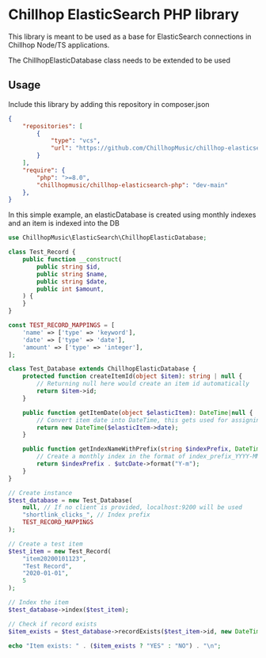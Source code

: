 # Chillhop ElasticSearch PHP library

This library is meant to be used as a base for ElasticSearch connections in Chillhop Node/TS applications.

The ChillhopElasticDatabase class needs to be extended to be used

## Usage

Include this library by adding this repository in composer.json

```json
{
    "repositories": [
        {
            "type": "vcs",
            "url": "https://github.com/ChillhopMusic/chillhop-elasticsearch-php"
        }
    ],
    "require": {
        "php": ">=8.0",
        "chillhopmusic/chillhop-elasticsearch-php": "dev-main"
    },
}
```

In this simple example, an elasticDatabase is created using monthly indexes and an item is indexed into the DB

```php
use ChillhopMusic\ElasticSearch\ChillhopElasticDatabase;

class Test_Record {
    public function __construct(
        public string $id,
        public string $name,
        public string $date,
        public int $amount,
    ) {
    }
}

const TEST_RECORD_MAPPINGS = [
    'name' => ['type' => 'keyword'],
    'date' => ['type' => 'date'],
    'amount' => ['type' => 'integer'],
];

class Test_Database extends ChillhopElasticDatabase {
    protected function createItemId(object $item): string | null {
        // Returning null here would create an item id automatically
        return $item->id;
    }

    public function getItemDate(object $elasticItem): DateTime|null {
        // Convert item date into DateTime, this gets used for assigning the right index
        return new DateTime($elasticItem->date);
    }

    public function getIndexNameWithPrefix(string $indexPrefix, DateTime $utcDate): string {
        // Create a monthly index in the format of index_prefix_YYYY-MM
        return $indexPrefix . $utcDate->format("Y-m");
    }
}

// Create instance
$test_database = new Test_Database(
    null, // If no client is provided, localhost:9200 will be used
    "shortlink_clicks_", // Index prefix
    TEST_RECORD_MAPPINGS
);

// Create a test item
$test_item = new Test_Record(
    "item20200101123",
    "Test Record",
    "2020-01-01",
    5
);

// Index the item
$test_database->index($test_item);

// Check if record exists
$item_exists = $test_database->recordExists($test_item->id, new DateTime("2020-01-01"), null);

echo "Item exists: " . ($item_exists ? "YES" : "NO") . "\n";
```

